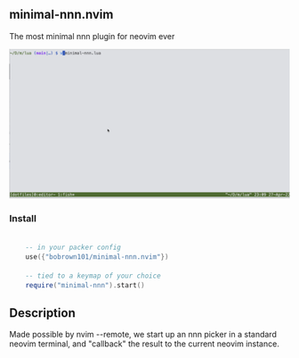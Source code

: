 ## minimal-nnn.nvim

The most minimal nnn plugin for neovim ever

![demo gif](demo.gif)

### Install
```lua

    -- in your packer config
    use({"bobrown101/minimal-nnn.nvim"})

    -- tied to a keymap of your choice
    require("minimal-nnn").start()

```

## Description
Made possible by nvim --remote, we start up an nnn picker in a standard neovim terminal, and "callback" the result to the current neovim instance.
